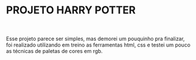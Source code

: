 <h1>PROJETO HARRY POTTER</h1>
<br>
<br>
Esse projeto parece ser simples, mas demorei um pouquinho pra finalizar, foi realizado utilizando em treino as ferramentas html, css e testei um pouco as técnicas de paletas de cores em rgb.
<br>
<br>
